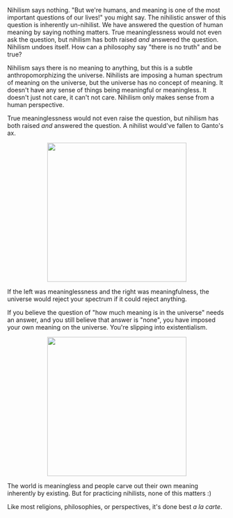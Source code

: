 Nihilism says nothing. "But we're humans, and meaning is one of the most important questions of our lives!" you might say. The nihilistic answer of this question is inherently un-nihilist. We have answered the question of human meaning by saying nothing matters. True meaninglessness would not even ask the question, but nihilism has both raised _and_ answered the question. Nihilism undoes itself. How can a philosophy say "there is no truth" and be true? 

Nihilism says there is no meaning to anything, but this is a subtle anthropomorphizing the universe. Nihilists are imposing a human spectrum of meaning on the universe, but the universe has no concept of meaning. It doesn't have any sense of things being meaningful or meaningless. It doesn't just not care, it can't not care. Nihilism only makes sense from a human perspective.

True meaninglessness would not even raise the question, but nihilism has both raised _and_ answered the question. A nihilist would've fallen to Ganto's ax.

<p align="center">
  <img width="320" height="320" src="https://www.scholastic.com/content/parents/en/school-success/learning-toolkit-blog/number-lines/_jcr_content.img.full.high.png">
  <p> If the left was meaninglessness and the right was meaningfulness, the universe would reject your spectrum if it could reject anything. </p>
</p>


If you believe the question of "how much meaning is in the universe" needs an answer, and you still believe that answer is "none", you have imposed your own meaning on the universe. You're slipping into existentialism. 
<p align="center">
  <img width="320" height="320" src="https://i.redd.it/5sn4xddkcl851.jpg">
</p>

The world is meaningless and people carve out their own meaning inherently by existing. But for practicing nihilists, none of this matters :) 

Like most religions, philosophies, or perspectives, it's done best _a la carte_. 
